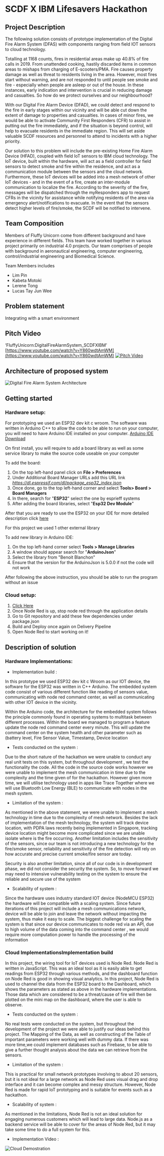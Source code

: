  
# SCDF X IBM Lifesavers Hackathon 

## Project Description
The following solution consists of prototype implementation of the Digital Fire Alarm System (DFAS) with components ranging from field IOT sensors to cloud technology.

Totalling at 1168 counts, fires in residential areas make up 40.8% of fire calls in 2019. From unattended cooking, hastily discarded items in common areas to mishaps from charging of E-scooters/PMA. Fire causes property damage as well as threat to residents living in the area. However, most fires start without warning, and are not responded to until people see smoke and fire - especially when people are asleep or out of the house. In these instances, early indication and intervention is crucial in reducing damage and casualties. So how do we protect ourselves and our neighbourhood?

With our Digital Fire Alarm Device (DFAD), we could detect and respond to the fire in early stages within our vicinity and will be able cut down the extent of damage to properties and casualties. In cases of minor fires, we would be able to activate Community First Responders (CFR) to assist in putting out the fire immediately, and if the situation is beyond control, will help to evacuate residents in the immediate region. This will set aside valuable SCDF resources and personnel to attend to incidents with a higher priority.

Our solution to this problem will include the pre-existing Home Fire Alarm Device (HFAD), coupled with field IoT sensors to IBM cloud technology. The IoT device, built within the hardware, will act as a field controller for field sensors to detect smoke and fire within the residence, and act as a communication module between the sensors and the cloud network. Furthermore, these IoT devices will be added into a mesh network of other IoT devices - and in the event of a fire, create an inter-module communication to localize the fire. According to the severity of the fire, messages will be dispatched through the myResponders app to request CFRs in the vicinity for assistance while notifying residents of the area via emergency alert/notifications to evacuate. In the event that the sensors detect higher levels of fire/smoke, the SCDF will be notified to intervene.
    
## Team Composition

Members of Fluffy Unicorn come from different background and have experience in different fields. This team have worked together in various project primarily on industrial 4.0 projects. Our team comprises of people with background in aeronautical engineering, computer engineering, control/industrial engineering and Biomedical Science.


Team Members includes
- Lim Pin
- Kabeta Motoki
- Lerene Tong 
- Lucas Tay Jun Wee

## Problem statement
   Integrating with a smart environment

## Pitch Video
‘FluffyUnicorn:DigitalFireAlarmSystem_SCDFXIBM’
[https://www.youtube.com/watch?v=Y860wdtAmWM](https://www.youtube.com/watch?v=Y860wdtAmWM)
[![Pitch Video](https://github.com/asshle/FluffyUnicorn/blob/master/Presentation%20Items/Assets%20Image/VideoImage.PNG)](https://www.youtube.com/watch?v=Y860wdtAmWM)

## Architecture of proposed system
![Digital Fire Alarm System Architecture](https://github.com/asshle/FluffyUnicorn/blob/master/Presentation%20Items/Assets%20Image/SystemArchitecture.PNG?raw=true)

## Getting started
### Hardware setup:

For prototyping we used an ESP32 dev kit c wroom.
The software was written in Arduino C++ 
to allow the code to be able to run on your computer, you will need to have Arduino IDE installed on your computer. [Arduino IDE Download](https://www.arduino.cc/en/main/software)

On first install, you will require to add a board library as well as some service library to make the source code useable on your computer

To add the board:
1. On the top left-hand panel click on **File > Preferences**
2. Under Additional Board Manager URLs add this URL link *https://dl.espressif.com/dl/package_esp32_index.json*
3. Once done, go to the top left-hand corner and select **Tools> Board > Board Managers**  
4. In there, search for "**ESP32**" select the one by esprieff systems
5. After adding the board libraries, select "**Esp32 Dev Module**"

After that you are ready to use the ESP32 on your IDE for more detailed description click [here](https://randomnerdtutorials.com/installing-the-esp32-board-in-arduino-ide-windows-instructions "Detailed Description")

For this project we used 1 other external library 

To add new library in Arduino IDE: 
1. On the top left-hand corner select **Tools > Manage Libraries**
2. A window should appear search for "**ArduinoJson**"
3. Select the library from "Benoit Blanchon"
4. Ensure that the version for the ArduinoJson is 5.0.0 if not the code will not work

After following the above instruction, you should be able to run the program without an issue

### Cloud setup:

1. [Click Here](https://developer.ibm.com/components/node-red/tutorials/how-to-create-a-node-red-starter-application/)
2. Once Node Red is up, stop node red through the application details
3. Go to Git repository and add these few dependencies under package.json
4. Build and Deploy once again on Delivery Pipeline
5. Open Node Red to start working on it!



## Description of solution

### Hardware Implementations:

- Implementation build :

In this prototype we used ESP32 dev kit c Wroom as our IOT device, the software for the ESP32 was written in C++ Arduino. The embedded system
code consist of various different function like reading of sensors value, communicating with node red command center, as well as communicating with other IOT device in the vicinity. 

Within the Arduino code, the architecture for the embedded system follows the principle commonly found in operating systems to multitask between different 
processes. Within the board we managed to program a feature update the node red command center every minute. This will update the command center on the
system health and other parameter such as (battery level, Fire Sensor Value, Timestamp, Device location


- Tests conducted on the system :

Due to the short nature of the hackathon we were unable to conduct any real unit tests on this system, but throughout development , we test the functionality
the code. All the code in the source code works however we were unable to implement the mesh communication in time due to the complexity and the time given of 
for the hackathon. However given more time, we will utilise technology used in apps like Trace Together where we will use Bluetooth Low Energy (BLE) to communicate
with nodes in the mesh system. 


- Limitation of the system :

As mentioned in the above statement, we were unable to implement a mesh technology in time due to the complexity of mesh network. Besides the lack of implementation
of the mesh technology, the system will track device location, with PDPA laws recently being implemented in Singapore, tracking device location might become 
more complicated since we are unable isolate where is the fire occurring. Another limitation includes the sensitivity of the sensors, since our team is not introducing a new 
technology for the fire/smoke sensor, reliability and sensitivity of the fire detection will rely on how accurate and precise current smoke/fire sensor are today.

Security is also another limitation, since all of our code is in development phase, we did not consider the security the system. So, to move forward we may need to 
intensive vulnerability testing on the system to ensure the reliable and secure use of the system 


- Scalability of system :

Since the hardware uses industry standard IOT device (NodeMCU ESP32) the hardware will be compatible with a scaling system. Since future iterations of this project will 
include a mesh communications network, device will be able to join and leave the network without impacting the system, thus make it easy to scale. The biggest challenge 
for scaling the system is that since our device communicates to node red via an API, due to high volume of the data coming into the command center , we would require more 
computation power to handle the processing of the information 


### Cloud ImplementationsImplementation build
In this project, the wiring tool for IoT devices used is Node Red. Node Red is written in JavaScript. This was an ideal tool as it is easily able to get readings from ESP32 through various methods, and the dashboard function on Node Red is good in showing visual analytics. 
In this project, Node Red is used to channel the data from the ESP32 board to the Dashboard, which shows the parameters as stated as above in the hardware implementations. Those data which are considered to be a threat/cause of fire will then be plotted on the mini map on the dashboard, where the user is able to observe.

- Tests conducted on the system :

No real tests were conducted on the system, but throughout the development of the project we were able to justify our ideas behind this project. The Mapping of the Data, as well as constructing of the Table of important parameters were working well with dummy data. If there was more time,we could implement databases such as Firebase, to be able to give a further thought analysis about the data we can retrieve from the sensors.

- Limitation of the system :

This is practical for small network prototypes involving to about 20 sensors, but it is not ideal for a large network as Node Red uses visual drag and drop interface and it can become complex and messy structure. However, Node Red is made for rapid IoT prototyping and is suitable for events such as a hackathon. 

- Scalability of system :

As mentioned in the limitations, Node Red is not an ideal solution for engaging numerous customers which will lead to large data. Node.js as a backend service will be able to cover for the areas of Node Red, but it may take some time to do a full system for this.

- Implementation Video :

![Cloud Demostration](https://github.com/asshle/FluffyUnicorn/blob/master/Presentation%20Items/Assets%20Image/CloudDemo.gif)